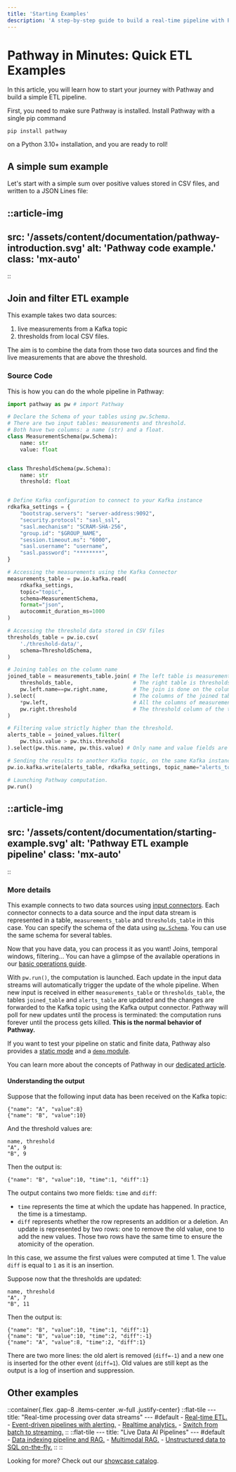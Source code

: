 ```yaml
---
title: 'Starting Examples'
description: 'A step-by-step guide to build a real-time pipeline with Pathway'
---
```


# Pathway in Minutes: Quick ETL Examples

In this article, you will learn how to start your journey with Pathway and build a simple ETL pipeline.

First, you need to make sure Pathway is installed. Install Pathway with a single pip command
```
pip install pathway
```
on a Python 3.10+ installation, and you are ready to roll!

## A simple sum example

Let's start with a simple sum over positive values stored in CSV files, and written to a JSON Lines file:

::article-img
---
src: '/assets/content/documentation/pathway-introduction.svg'
alt: 'Pathway code example.'
class: 'mx-auto'
---
::

## Join and filter ETL example

This example takes two data sources:
1. live measurements from a Kafka topic
2. thresholds from local CSV files.

The aim is to combine the data from those two data sources and find the live measurements that are above the threshold.

### Source Code

This is how you can do the whole pipeline in Pathway:

```python
import pathway as pw # import Pathway

# Declare the Schema of your tables using pw.Schema.
# There are two input tables: measurements and threshold.
# Both have two columns: a name (str) and a float.
class MeasurementSchema(pw.Schema):
    name: str
    value: float


class ThresholdSchema(pw.Schema):
    name: str
    threshold: float


# Define Kafka configuration to connect to your Kafka instance
rdkafka_settings = {
    "bootstrap.servers": "server-address:9092",
    "security.protocol": "sasl_ssl",
    "sasl.mechanism": "SCRAM-SHA-256",
    "group.id": "$GROUP_NAME",
    "session.timeout.ms": "6000",
    "sasl.username": "username",
    "sasl.password": "********",
}

# Accessing the measurements using the Kafka Connector
measurements_table = pw.io.kafka.read(
    rdkafka_settings,
    topic="topic",
    schema=MeasurementSchema,
    format="json",
    autocommit_duration_ms=1000
)

# Accessing the threshold data stored in CSV files
thresholds_table = pw.io.csv(
    './threshold-data/',
    schema=ThresholdSchema,
)

# Joining tables on the column name
joined_table = measurements_table.join( # The left table is measurements_table (pw.left)
    thresholds_table,                   # The right table is thresholds_table (pw.right)
    pw.left.name==pw.right.name,        # The join is done on the column name of each table 
).select(                               # The columns of the joined table are chosen using select
    *pw.left,                           # All the columns of measurements are kept
    pw.right.threshold                  # The threshold column of the threshold table is kept
)

# Filtering value strictly higher than the threshold.
alerts_table = joined_values.filter(
    pw.this.value > pw.this.threshold
).select(pw.this.name, pw.this.value) # Only name and value fields are kept

# Sending the results to another Kafka topic, on the same Kafka instance
pw.io.kafka.write(alerts_table, rdkafka_settings, topic_name="alerts_topic", format="json")

# Launching Pathway computation.
pw.run()
```

<!-- https://lucid.app/lucidchart/2aef5aa1-4403-4c27-9450-69f92f3f69f6/edit?viewport_loc=639%2C247%2C1960%2C920%2C0_0&invitationId=inv_bb690474-c304-4809-8b09-eb116373420d -->
::article-img
---
src: '/assets/content/documentation/starting-example.svg'
alt: 'Pathway ETL example pipeline'
class: 'mx-auto'
---
::

### More details

This example connects to two data sources using [input connectors](/developers/user-guide/connect/pathway-connectors).
Each connector connects to a data source and the input data stream is represented in a table, `measurements_table` and `thresholds_table` in this case.
You can specify the schema of the data using [`pw.Schema`](/developers/user-guide/connect/schema). You can use the same schema for several tables.

Now that you have data, you can process it as you want!
Joins, temporal windows, filtering...
You can have a glimpse of the available operations in our [basic operations guide](/developers/user-guide/data-transformation/table-operations).

With `pw.run()`, the computation is launched.
Each update in the input data streams will automatically trigger the update of the whole pipeline.
When new input is received in either `measurements_table` or `thresholds_table`, the tables `joined_table` and `alerts_table` are updated and the changes are forwarded to the Kafka topic using the Kafka output connector.
Pathway will poll for new updates until the process is terminated: the computation runs forever until the process gets killed.
**This is the normal behavior of Pathway.**

If you want to test your pipeline on static and finite data, Pathway also provides a [static mode](/developers/user-guide/introduction/streaming-and-static-modes) and a [`demo` module](/developers/user-guide/connect/artificial-streams).

You can learn more about the concepts of Pathway in our [dedicated article](/developers/user-guide/introduction/concepts).

#### Understanding the output

Suppose that the following input data has been received on the Kafka topic:
```
{"name": "A", "value":8}
{"name": "B", "value":10}
```
And the threshold values are:
```
name, threshold
"A", 9
"B", 9
```

Then the output is:
```
{"name": "B", "value":10, "time":1, "diff":1}
```
The output contains two more fields: `time` and `diff`:
* `time` represents the time at which the update has happened. In practice, the time is a timestamp.
* `diff` represents whether the row represents an addition or a deletion. An update is represented by two rows: one to remove the old value, one to add the new values. Those two rows have the same time to ensure the atomicity of the operation.

In this case, we assume the first values were computed at time 1.
The value `diff` is equal to `1` as it is an insertion.

Suppose now that the thresholds are updated:
```
name, threshold
"A", 7
"B", 11
```

Then the output is:
```
{"name": "B", "value":10, "time":1, "diff":1}
{"name": "B", "value":10, "time":2, "diff":-1}
{"name": "A", "value":8, "time":2, "diff":1}
```

There are two more lines: the old alert is removed (`diff=-1`) and a new one is inserted for the other event (`diff=1`).
Old values are still kept as the output is a log of insertion and suppression.

## Other examples
::container{.flex .gap-8 .items-center .w-full .justify-center}
    ::flat-tile
    ---
    title: "Real-time processing over data streams"
    ---
    #default
    - [Real-time ETL.](/developers/templates/kafka-etl)
    - [Event-driven pipelines with alerting.](/developers/templates/realtime-log-monitoring)
    - [Realtime analytics.](/developers/templates/linear_regression_with_kafka)
    - [Switch from batch to streaming.](/developers/user-guide/connect/switch-from-batch-to-streaming)
    ::
    ::flat-tile
    ---
    title: "Live Data AI Pipelines"
    ---
    #default
    - [Data indexing pipeline and RAG.](/developers/user-guide/llm-xpack/vectorstore_pipeline)
    - [Multimodal RAG.](/developers/templates/multimodal-rag)
    - [Unstructured data to SQL on-the-fly.](/developers/templates/unstructured-to-structured)
    ::
::

Looking for more? Check out our [showcase catalog](/developers/templates).
